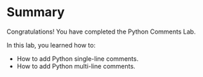 # Summary

Congratulations! You have completed the Python Comments Lab.

In this lab, you learned how to:

- How to add Python single-line comments.
- How to add Python multi-line comments.
